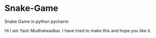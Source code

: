 # Snake-Game
Snake Game in python pycharm 

Hi I am Yash Mudhalwadkar.
I have tried to make this and hope you like it.


















